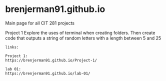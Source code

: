 # brenjerman91.github.io
Main page for all CIT 281 projects 

Project 1
Explore the uses of terminal when creating folders. Then create code that outputs a string of random letters with a length between 5 and 25

    links:

    Project 1:
    https://brenjerman91.github.io/Project-1/

    lab 01:
    https://brenjerman91.github.io/lab-01/






